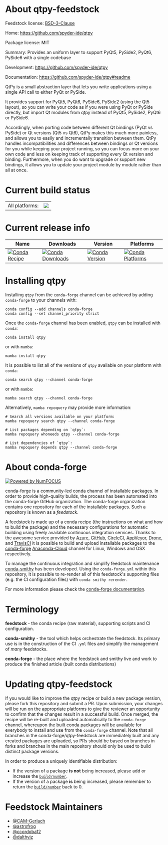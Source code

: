 About qtpy-feedstock
====================

Feedstock license: [BSD-3-Clause](https://github.com/conda-forge/qtpy-feedstock/blob/main/LICENSE.txt)

Home: https://github.com/spyder-ide/qtpy

Package license: MIT

Summary: Provides an uniform layer to support PyQt5, PySide2, PyQt6, PySide6 with a single codebase

Development: https://github.com/spyder-ide/qtpy

Documentation: https://github.com/spyder-ide/qtpy#readme

QtPy is a small abstraction layer that lets you write applications using a single API call to either PyQt or PySide.

It provides support for PyQt5, PyQt6, PySide6, PySide2 (using the Qt5 layout), so you can write your code as if you were using PyQt or PySide directly, but import Qt modules from qtpy instead of PyQt5, PySide2, PyQt6 or PySide6.

Accordingly, when porting code between different Qt bindings (PyQt vs PySide) or Qt versions (Qt5 vs Qt6), QtPy makes this much more painless, and allows you to easily and incrementally transition between them.
QtPy handles incompatibilities and differences between bindings or Qt versions for you while keeping your project running, so you can focus more on your own code and less on keeping track of supporting every Qt version and binding.
Furthermore, when you do want to upgrade or support new bindings, it allows you to update your project module by module rather than all at once.


Current build status
====================


<table><tr><td>All platforms:</td>
    <td>
      <a href="https://dev.azure.com/conda-forge/feedstock-builds/_build/latest?definitionId=6017&branchName=main">
        <img src="https://dev.azure.com/conda-forge/feedstock-builds/_apis/build/status/qtpy-feedstock?branchName=main">
      </a>
    </td>
  </tr>
</table>

Current release info
====================

| Name | Downloads | Version | Platforms |
| --- | --- | --- | --- |
| [![Conda Recipe](https://img.shields.io/badge/recipe-qtpy-green.svg)](https://anaconda.org/conda-forge/qtpy) | [![Conda Downloads](https://img.shields.io/conda/dn/conda-forge/qtpy.svg)](https://anaconda.org/conda-forge/qtpy) | [![Conda Version](https://img.shields.io/conda/vn/conda-forge/qtpy.svg)](https://anaconda.org/conda-forge/qtpy) | [![Conda Platforms](https://img.shields.io/conda/pn/conda-forge/qtpy.svg)](https://anaconda.org/conda-forge/qtpy) |

Installing qtpy
===============

Installing `qtpy` from the `conda-forge` channel can be achieved by adding `conda-forge` to your channels with:

```
conda config --add channels conda-forge
conda config --set channel_priority strict
```

Once the `conda-forge` channel has been enabled, `qtpy` can be installed with `conda`:

```
conda install qtpy
```

or with `mamba`:

```
mamba install qtpy
```

It is possible to list all of the versions of `qtpy` available on your platform with `conda`:

```
conda search qtpy --channel conda-forge
```

or with `mamba`:

```
mamba search qtpy --channel conda-forge
```

Alternatively, `mamba repoquery` may provide more information:

```
# Search all versions available on your platform:
mamba repoquery search qtpy --channel conda-forge

# List packages depending on `qtpy`:
mamba repoquery whoneeds qtpy --channel conda-forge

# List dependencies of `qtpy`:
mamba repoquery depends qtpy --channel conda-forge
```


About conda-forge
=================

[![Powered by
NumFOCUS](https://img.shields.io/badge/powered%20by-NumFOCUS-orange.svg?style=flat&colorA=E1523D&colorB=007D8A)](https://numfocus.org)

conda-forge is a community-led conda channel of installable packages.
In order to provide high-quality builds, the process has been automated into the
conda-forge GitHub organization. The conda-forge organization contains one repository
for each of the installable packages. Such a repository is known as a *feedstock*.

A feedstock is made up of a conda recipe (the instructions on what and how to build
the package) and the necessary configurations for automatic building using freely
available continuous integration services. Thanks to the awesome service provided by
[Azure](https://azure.microsoft.com/en-us/services/devops/), [GitHub](https://github.com/),
[CircleCI](https://circleci.com/), [AppVeyor](https://www.appveyor.com/),
[Drone](https://cloud.drone.io/welcome), and [TravisCI](https://travis-ci.com/)
it is possible to build and upload installable packages to the
[conda-forge](https://anaconda.org/conda-forge) [Anaconda-Cloud](https://anaconda.org/)
channel for Linux, Windows and OSX respectively.

To manage the continuous integration and simplify feedstock maintenance
[conda-smithy](https://github.com/conda-forge/conda-smithy) has been developed.
Using the ``conda-forge.yml`` within this repository, it is possible to re-render all of
this feedstock's supporting files (e.g. the CI configuration files) with ``conda smithy rerender``.

For more information please check the [conda-forge documentation](https://conda-forge.org/docs/).

Terminology
===========

**feedstock** - the conda recipe (raw material), supporting scripts and CI configuration.

**conda-smithy** - the tool which helps orchestrate the feedstock.
                   Its primary use is in the construction of the CI ``.yml`` files
                   and simplify the management of *many* feedstocks.

**conda-forge** - the place where the feedstock and smithy live and work to
                  produce the finished article (built conda distributions)


Updating qtpy-feedstock
=======================

If you would like to improve the qtpy recipe or build a new
package version, please fork this repository and submit a PR. Upon submission,
your changes will be run on the appropriate platforms to give the reviewer an
opportunity to confirm that the changes result in a successful build. Once
merged, the recipe will be re-built and uploaded automatically to the
`conda-forge` channel, whereupon the built conda packages will be available for
everybody to install and use from the `conda-forge` channel.
Note that all branches in the conda-forge/qtpy-feedstock are
immediately built and any created packages are uploaded, so PRs should be based
on branches in forks and branches in the main repository should only be used to
build distinct package versions.

In order to produce a uniquely identifiable distribution:
 * If the version of a package **is not** being increased, please add or increase
   the [``build/number``](https://docs.conda.io/projects/conda-build/en/latest/resources/define-metadata.html#build-number-and-string).
 * If the version of a package **is** being increased, please remember to return
   the [``build/number``](https://docs.conda.io/projects/conda-build/en/latest/resources/define-metadata.html#build-number-and-string)
   back to 0.

Feedstock Maintainers
=====================

* [@CAM-Gerlach](https://github.com/CAM-Gerlach/)
* [@astrofrog](https://github.com/astrofrog/)
* [@ccordoba12](https://github.com/ccordoba12/)
* [@dalthviz](https://github.com/dalthviz/)

